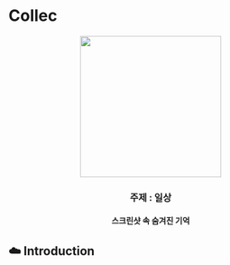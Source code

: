 # Collec
<div align="center">
<img src="https://github.com/user-attachments/assets/fdb8a902-826a-4ce6-93d2-2a6d563807b2" width="250" height="250" />
<br>

### 주제 : 일상
#### 스크린샷 속 숨겨진 기억

</div>

## ☁️ Introduction
